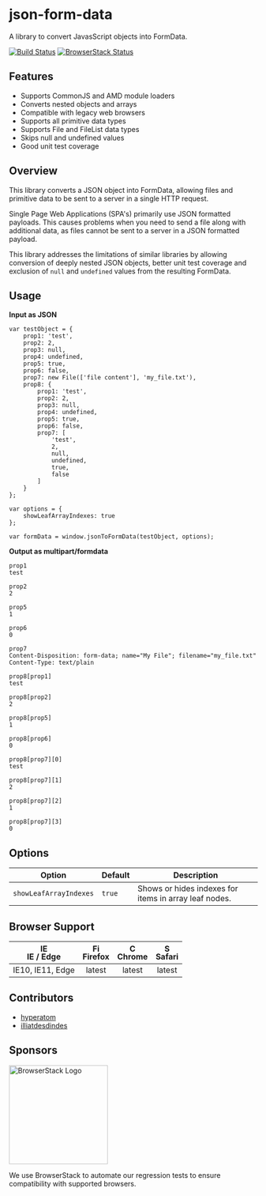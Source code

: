 # json-form-data
A library to convert JavasScript objects into FormData.

[![Build Status](https://travis-ci.org/hyperatom/json-form-data.svg?branch=master)](https://travis-ci.org/hyperatom/json-form-data)
[![BrowserStack Status](https://www.browserstack.com/automate/badge.svg?badge_key=YlVjYXpTc0RuR3BVUE5mTEdPWG9GZz09LS05cVlMTUIwSVRJUlkxd1EzbWZRR1hBPT0=--61c69b57f61170df75fcd4bc038eaa4f84425c4e)](https://www.browserstack.com/automate/public-build/YlVjYXpTc0RuR3BVUE5mTEdPWG9GZz09LS05cVlMTUIwSVRJUlkxd1EzbWZRR1hBPT0=--61c69b57f61170df75fcd4bc038eaa4f84425c4e)

## Features
* Supports CommonJS and AMD module loaders
* Converts nested objects and arrays
* Compatible with legacy web browsers
* Supports all primitive data types
* Supports File and FileList data types
* Skips null and undefined values
* Good unit test coverage

## Overview

This library converts a JSON object into FormData, 
allowing files and primitive data to be sent to a server in a single HTTP request.

Single Page Web Applications (SPA's) primarily use JSON formatted payloads. 
This causes problems when you need to send a file along with additional data,
as files cannot be sent to a server in a JSON formatted payload.

This library addresses the limitations of similar libraries by allowing conversion of deeply nested JSON objects,
better unit test coverage and exclusion of `null` and `undefined` values from the resulting FormData.

## Usage

**Input as JSON**

```
var testObject = {
    prop1: 'test',
    prop2: 2,
    prop3: null,
    prop4: undefined,
    prop5: true,
    prop6: false,
    prop7: new File(['file content'], 'my_file.txt'),
    prop8: {
        prop1: 'test',
        prop2: 2,
        prop3: null,
        prop4: undefined,
        prop5: true,
        prop6: false,
        prop7: [
            'test', 
            2, 
            null, 
            undefined, 
            true, 
            false
        ]
    }
};

var options = {
    showLeafArrayIndexes: true
};

var formData = window.jsonToFormData(testObject, options);
```

**Output as multipart/formdata**

```
prop1
test

prop2
2

prop5
1

prop6
0

prop7
Content-Disposition: form-data; name="My File"; filename="my_file.txt"
Content-Type: text/plain

prop8[prop1]
test

prop8[prop2]
2

prop8[prop5]
1

prop8[prop6]
0

prop8[prop7][0]
test

prop8[prop7][1]
2

prop8[prop7][2]
1

prop8[prop7][3]
0

```

## Options

| Option | Default | Description |
| --- | --- | --- |
| `showLeafArrayIndexes` | `true` | Shows or hides indexes for items in array leaf nodes. |

## Browser Support

| <img src="https://raw.githubusercontent.com/godban/browsers-support-badges/master/src/images/edge.png" alt="IE / Edge" width="16px" height="16px" /></br> IE / Edge | <img src="https://raw.githubusercontent.com/godban/browsers-support-badges/master/src/images/firefox.png" alt="Firefox" width="16px" height="16px" /></br> Firefox | <img src="https://raw.githubusercontent.com/godban/browsers-support-badges/master/src/images/chrome.png" alt="Chrome" width="16px" height="16px" /></br> Chrome | <img src="https://raw.githubusercontent.com/godban/browsers-support-badges/master/src/images/safari.png" alt="Safari" width="16px" height="16px" /></br> Safari |
| :---------: | :---------: | :---------: | :---------: |
| IE10, IE11, Edge | latest | latest | latest 

## Contributors

- <a href="https://github.com/hyperatom">hyperatom</a>
- <a href="https://github.com/illiatdesdindes">illiatdesdindes</a>

## Sponsors

<a href="http://browserstack.com/">
    <img alt="BrowserStack Logo" src="https://www.browserstack.com/images/layout/browserstack-logo-600x315.png" width="200" />
</a>

We use BrowserStack to automate our regression tests to ensure compatibility with supported browsers.